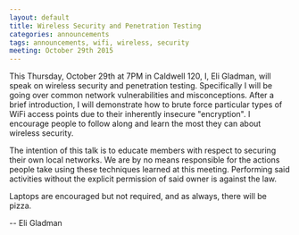 ```yaml
---
layout: default
title: Wireless Security and Penetration Testing
categories: announcements
tags: announcements, wifi, wireless, security
meeting: October 29th 2015
---
```


This Thursday, October 29th at 7PM in Caldwell 120, I, Eli Gladman, will speak on wireless security and penetration testing. Specifically I will be going over common network vulnerabilities and misconceptions. After a brief introduction, I will demonstrate how to brute force particular types of WiFi access points due to their inherently insecure "encryption". I encourage people to follow along and learn the most they can about wireless security.

The intention of this talk is to educate members with respect to securing their own local networks. We are by no means responsible for the actions people take using these techniques learned at this meeting. Performing said activities without the explicit permission of said owner is against the law.

Laptops are encouraged but not required, and as always, there will be pizza.

-- Eli Gladman
